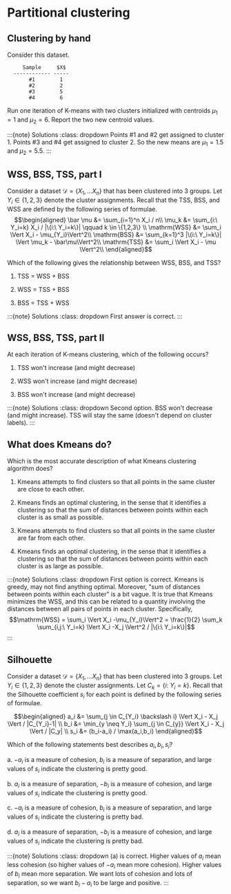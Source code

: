 # Partitional clustering

## Clustering by hand

Consider this dataset.

```
     Sample     $X$  
  ------------ ----- 
       #1        1   
       #2        2   
       #3        5   
       #4        6  
``` 

Run one iteration of K-means with two clusters initialized with
centroids $\mu_1=1$ and $\mu_2=6$. Report the two new centroid values.

:::{note} Solutions
:class: dropdown
Points #1 and #2 get assigned to cluster 1. Points #3 and #4 get
assigned to cluster 2. So the new means are $\mu_1=1.5$ and $\mu_2=5.5$.
:::

## WSS, BSS, TSS, part I

Consider a dataset $\mathcal{D}=\{X_1,\ldots X_n\}$ that has been
clustered into 3 groups. Let $Y_i \in \{1,2,3\}$ denote the cluster
assignments. Recall that the TSS, BSS, and WSS are defined by the
following series of formulae. $$\begin{aligned}
    \bar \mu &= \sum_{i=1}^n X_i / n\\
    \mu_k &= \sum_{i:\ Y_i=k} X_i / |\{i:\ Y_i=k\}| \qquad k \in \{1,2,3\} \\
    \mathrm{WSS} &= \sum_i \Vert X_i - \mu_{Y_i}\Vert^2\\
    \mathrm{BSS} &= \sum_{k=1}^3 |\{i:\ Y_i=k\}| \Vert \mu_k - \bar\mu\Vert^2\\
    \mathrm{TSS} &= \sum_i \Vert X_i - \mu \Vert^2\\
\end{aligned}$$

Which of the following gives the relationship between WSS, BSS, and TSS?

1.  TSS = WSS + BSS

2.  WSS = TSS + BSS

3.  BSS = TSS + WSS

:::{note} Solutions
:class: dropdown
First answer is correct.
:::

## WSS, BSS, TSS, part II

At each iteration of K-means clustering, which of the following occurs?

1.  TSS won't increase (and might decrease)

2.  WSS won't increase (and might decrease)

3.  BSS won't increase (and might decrease)

:::{note} Solutions
:class: dropdown
Second option. BSS won't decrease (and might increase). TSS will stay
the same (doesn't depend on cluster labels).
:::

## What does Kmeans do?

Which is the most accurate description of what Kmeans clustering
algorithm does?

1.  Kmeans attempts to find clusters so that all points in the same
    cluster are close to each other.

2.  Kmeans finds an optimal clustering, in the sense that it identifies
    a clustering so that the sum of distances between points within each
    cluster is as small as possible.

3.  Kmeans attempts to find clusters so that all points in the same
    cluster are far from each other.

4.  Kmeans finds an optimal clustering, in the sense that it identifies
    a clustering so that the sum of distances between points within each
    cluster is as large as possible.

:::{note} Solutions
:class: dropdown
First option is correct. Kmeans is greedy, may not find anything
optimal. Moreover, "sum of distances between points within each cluster"
is a bit vague. It is true that Kmeans minimizes the WSS, and this can
be related to a quantity involving the distances between all pairs of
points in each cluster. Specifically,
$$\mathrm{WSS} = \sum_i \Vert X_i -\mu_{Y_i}\Vert^2 = \frac{1}{2} \sum_k \sum_{i,j:\ Y_i=k} \Vert X_i -X_j \Vert^2 / |\{i:\ Y_i=k\}|$$
:::

## Silhouette

Consider a dataset $\mathcal{D}=\{X_1,\ldots X_n\}$ that has been
clustered into 3 groups. Let $Y_i \in \{1,2,3\}$ denote the cluster
assignments. Let $C_k = \{i:\ Y_i=k\}$. Recall that the Silhouette
coefficient $s_i$ for each point is defined by the following series of
formulae.

$$\begin{aligned}
    a_i &= \sum_{j \in C_{Y_i} \backslash i} \Vert X_i - X_j \Vert / |C_{Y_i}-1| \\
    b_i &= \min_{y \neq Y_i} \sum_{j \in C_{y}} \Vert X_i - X_j \Vert / |C_y| \\
    s_i &= (b_i-a_i) / \max(a_i,b_i)
\end{aligned}$$

Which of the following statements best describes $a_i,b_i,s_i$?

a.  $-a_i$ is a measure of cohesion, $b_i$ is a measure of separation,
    and large values of $s_i$ indicate the clustering is pretty good.

b.  $a_i$ is a measure of separation, $-b_i$ is a measure of cohesion,
    and large values of $s_i$ indicate the clustering is pretty good.

c.  $-a_i$ is a measure of cohesion, $b_i$ is a measure of separation,
    and large values of $s_i$ indicate the clustering is pretty bad.

d.  $a_i$ is a measure of separation, $-b_i$ is a measure of cohesion,
    and large values of $s_i$ indicate the clustering is pretty bad.

:::{note} Solutions
:class: dropdown
\(a\) is correct. Higher values of $a_i$ mean less cohesion (so higher
values of $-a_i$ mean more cohesion). Higher values of $b_i$ mean more
separation. We want lots of cohesion and lots of separation, so we want
$b_i-a_i$ to be large and positive.
:::

